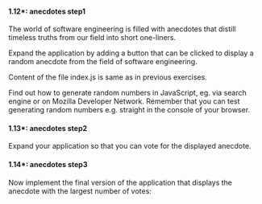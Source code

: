 #### 1.12\*: anecdotes step1

The world of software engineering is filled with anecdotes that distill timeless truths from our field into short one-liners.

Expand the application by adding a button that can be clicked to display a random anecdote from the field of software engineering.

Content of the file index.js is same as in previous exercises.

Find out how to generate random numbers in JavaScript, eg. via search engine or on Mozilla Developer Network. Remember that you can test generating random numbers e.g. straight in the console of your browser.

#### 1.13\*: anecdotes step2

Expand your application so that you can vote for the displayed anecdote.

#### 1.14\*: anecdotes step3

Now implement the final version of the application that displays the anecdote with the largest number of votes:
